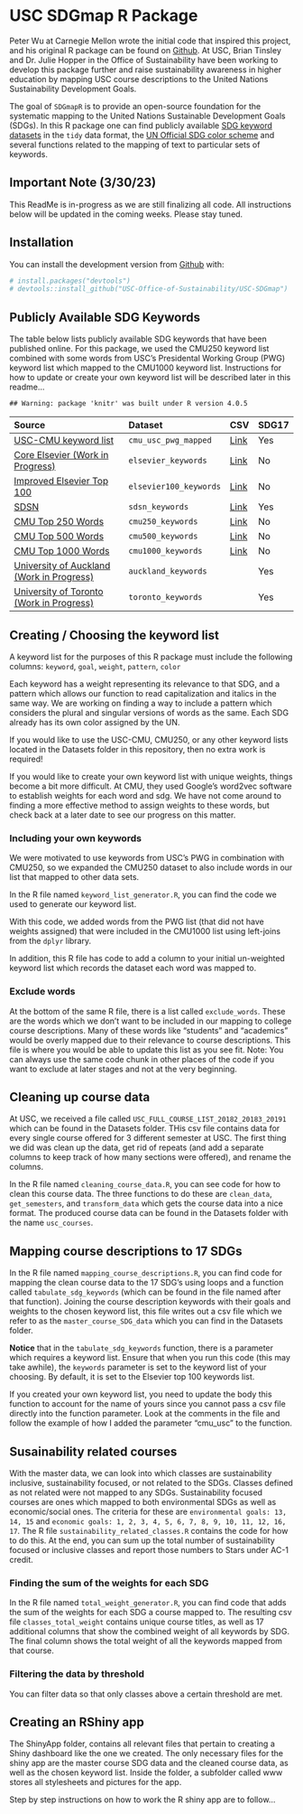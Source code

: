 # USC SDGmap R Package

Peter Wu at Carnegie Mellon wrote the initial code that inspired this
project, and his original R package can be found on
[Github](https://github.com/pwu97/SDGmapR). At USC, Brian Tinsley and
Dr. Julie Hopper in the Office of Sustainability have been working to
develop this package further and raise sustainability awareness in
higher education by mapping USC course descriptions to the United
Nations Sustainability Development Goals.

The goal of `SDGmapR` is to provide an open-source foundation for the
systematic mapping to the United Nations Sustainable Development Goals
(SDGs). In this R package one can find publicly available [SDG keyword
datasets](https://github.com/USC-Office-of-Sustainability/USC-SDGmap/tree/main/Keyword%20Lists)
in the `tidy` data format, the [UN Official SDG color
scheme](https://www.un.org/sustainabledevelopment/wp-content/uploads/2019/01/SDG_Guidelines_AUG_2019_Final.pdf)
and several functions related to the mapping of text to particular sets
of keywords.

## Important Note (3/30/23)
This ReadMe is in-progress as we are still finalizing all code. All instructions below will be updated in the coming weeks. Please stay tuned.

## Installation

You can install the development version from
[Github](https://github.com/USC-Office-of-Sustainability/USC-SDGmap)
with:

``` r
# install.packages("devtools")
# devtools::install_github("USC-Office-of-Sustainability/USC-SDGmap")
```

## Publicly Available SDG Keywords

The table below lists publicly available SDG keywords that have been
published online. For this package, we used the CMU250 keyword list
combined with some words from USC’s Presidental Working Group (PWG)
keyword list which mapped to the CMU1000 keyword list. Instructions for
how to update or create your own keyword list will be described later in
this readme… <!-- add a link here -->

    ## Warning: package 'knitr' was built under R version 4.0.5

| Source                                                                                                                             | Dataset                | CSV                                                                                                          | SDG17 |
|:-----------------------------------------------------------------------------------------------------------------------------------|:-----------------------|:-------------------------------------------------------------------------------------------------------------|:------|
| [USC-CMU keyword list](www.google.com)                                                                                             | `cmu_usc_pwg_mapped`   | [Link](https://github.com/USC-Office-of-Sustainability/USC-SDGmap/blob/main/Datasets/cmu_usc_pwg_mapped.csv) | Yes   |
| [Core Elsevier (Work in Progress)](https://data.mendeley.com/datasets/87txkw7khs/1)                                                | `elsevier_keywords`    | [Link](https://github.com/pwu97/SDGmapR/blob/main/datasets/elsevier_keywords_cleaned.csv)                    | No    |
| [Improved Elsevier Top 100](https://data.mendeley.com/datasets/9sxdykm8s4/2)                                                       | `elsevier100_keywords` | [Link](https://github.com/pwu97/SDGmapR/blob/main/datasets/elsevier100_keywords_cleaned.csv)                 | No    |
| [SDSN](https://ap-unsdsn.org/regional-initiatives/universities-sdgs/)                                                              | `sdsn_keywords`        | [Link](https://github.com/pwu97/SDGmapR/blob/main/datasets/sdsn_keywords_cleaned.csv)                        | Yes   |
| [CMU Top 250 Words](https://www.cmu.edu/leadership/the-provost/provost-priorities/sustainability-initiative/sdg-definitions.html)  | `cmu250_keywords`      | [Link](https://github.com/pwu97/SDGmapR/blob/main/datasets/cmu250_keywords_cleaned.csv)                      | No    |
| [CMU Top 500 Words](https://www.cmu.edu/leadership/the-provost/provost-priorities/sustainability-initiative/sdg-definitions.html)  | `cmu500_keywords`      | [Link](https://github.com/pwu97/SDGmapR/blob/main/datasets/cmu500_keywords_cleaned.csv)                      | No    |
| [CMU Top 1000 Words](https://www.cmu.edu/leadership/the-provost/provost-priorities/sustainability-initiative/sdg-definitions.html) | `cmu1000_keywords`     | [Link](https://github.com/pwu97/SDGmapR/blob/main/datasets/cmu1000_keywords_cleaned.csv)                     | No    |
| [University of Auckland (Work in Progress)](https://www.sdgmapping.auckland.ac.nz/)                                                | `auckland_keywords`    |                                                                                                              | Yes   |
| [University of Toronto (Work in Progress)](https://data.utoronto.ca/sustainable-development-goals-sdg-report/sdg-report-appendix/) | `toronto_keywords`     |                                                                                                              | Yes   |

## Creating / Choosing the keyword list

A keyword list for the purposes of this R package must include the
following columns: `keyword`, `goal`, `weight`, `pattern`, `color`

Each keyword has a weight representing its relevance to that SDG, and a
pattern which allows our function to read capitalization and italics in
the same way. We are working on finding a way to include a pattern which
considers the plural and singular versions of words as the same. Each
SDG already has its own color assigned by the UN.
<!-- pattern doesnt actually do italics or capitalization -->

If you would like to use the USC-CMU, CMU250, or any other keyword lists
located in the Datasets folder in this repository, then no extra work is
required! <!-- skip to different section -->

If you would like to create your own keyword list with unique weights,
things become a bit more difficult. At CMU, they used Google’s word2vec
software to establish weights for each word and sdg. We have not come
around to finding a more effective method to assign weights to these
words, but check back at a later date to see our progress on this
matter.

### Including your own keywords

We were motivated to use keywords from USC’s PWG in combination with
CMU250, so we expanded the CMU250 dataset to also include words in our
list that mapped to other data sets.

In the R file named `keyword_list_generator.R`, you can find the code we
used to generate our keyword list.

With this code, we added words from the PWG list (that did not have
weights assigned) that were included in the CMU1000 list using
left-joins from the `dplyr` library.

In addition, this R file has code to add a column to your initial
un-weighted keyword list which records the dataset each word was mapped
to.

### Exclude words

At the bottom of the same R file, there is a list called
`exclude_words`. These are the words which we don’t want to be included
in our mapping to college course descriptions. Many of these words like
“students” and “academics” would be overly mapped due to their relevance
to course descriptions. This file is where you would be able to update
this list as you see fit. Note: You can always use the same code chunk
in other places of the code if you want to exclude at later stages and
not at the very beginning.

## Cleaning up course data

At USC, we received a file called
`USC_FULL_COURSE_LIST_20182_20183_20191` which can be found in the
Datasets folder. THis csv file contains data for every single course
offered for 3 different semester at USC. The first thing we did was
clean up the data, get rid of repeats (and add a separate columns to
keep track of how many sections were offered), and rename the columns.

In the R file named `cleaning_course_data.R`, you can see code for how
to clean this course data. The three functions to do these are
`clean_data`, `get_semesters`, and `transform_data` which gets the
course data into a nice format. The produced course data can be found in
the Datasets folder with the name `usc_courses`.

## Mapping course descriptions to 17 SDGs

In the R file named `mapping_course_descriptions.R`, you can find code
for mapping the clean course data to the 17 SDG’s using loops and a
function called `tabulate_sdg_keywords` (which can be found in the file
named after that function). Joining the course description keywords with
their goals and weights to the chosen keyword list, this file writes out
a csv file which we refer to as the `master_course_SDG_data` which you
can find in the Datasets folder.

**Notice** that in the `tabulate_sdg_keywords` function, there is a
parameter which requires a keyword list. Ensure that when you run this
code (this may take awhile), the `keywords` parameter is set to the
keyword list of your choosing. By default, it is set to the Elsevier top
100 keywords list.

If you created your own keyword list, you need to update the body this
function to account for the name of yours since you cannot pass a csv
file directly into the function parameter. Look at the comments in the
file and follow the example of how I added the parameter “cmu_usc” to
the function.

## Susainability related courses

With the master data, we can look into which classes are sustainability
inclusive, sustainability focused, or not related to the SDGs. Classes
defined as not related were not mapped to any SDGs. Sustainability
focused courses are ones which mapped to both environmental SDGs as well
as economic/social ones. The criteria for these are
`environmental goals: 13, 14, 15` and
`economic goals: 1, 2, 3, 4, 5, 6, 7, 8, 9, 10, 11, 12, 16, 17`. The R
file `sustainability_related_classes.R` contains the code for how to do
this. At the end, you can sum up the total number of sustainability
focused or inclusive classes and report those numbers to Stars under
AC-1 credit. <!-- need to change wording -->

### Finding the sum of the weights for each SDG

In the R file named `total_weight_generator.R`, you can find code that
adds the sum of the weights for each SDG a course mapped to. The
resulting csv file `classes_total_weight` contains unique course titles,
as well as 17 additional columns that show the combined weight of all
keywords by SDG. The final column shows the total weight of all the
keywords mapped from that course.

### Filtering the data by threshold

You can filter data so that only classes above a certain threshold are
met.
<!-- ask julie about whether you filter the data or the keywords -->

## Creating an RShiny app

The ShinyApp folder, contains all relevant files that pertain to
creating a Shiny dashboard like the one we created. The only necessary
files for the shiny app are the master course SDG data and the cleaned
course data, as well as the chosen keyword list. Inside the folder, a
subfolder called www stores all stylesheets and pictures for the app.
<!-- add link -->

Step by step instructions on how to work the R shiny app are to follow…
<!-- ask julie about this, how much code do i show -->
